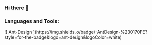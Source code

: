 ### Hi there 👋

<!--
**maul21/maul21** is a ✨ _special_ ✨ repository because its `README.md` (this file) appears on your GitHub profile.

- 🔭 I’m currently working on Social Media App like Twitter use Next.js with typescript, express js firebase for Authentication and mongooDb as Database
- 🌱 I’m currently learning Next.js, Laravel, with Vue
- 👯 I’m looking to collaborate on with a javascript web developer
- 💬 Ask me aboutReactJS,Express, tailwind, bootstrap,NextJS
- 📫 How to reach me: maulanasyawaludin374@gmail.com
- ⚡ Fun fact: I'm so happy to learn something new.
-->

<h3 align="left">Languages and Tools:</h3>

<p align="left">

</p>
	![ Ant-Design ](https://img.shields.io/badge/-AntDesign-%230170FE?style=for-the-badge&logo=ant-design&logoColor=white)

